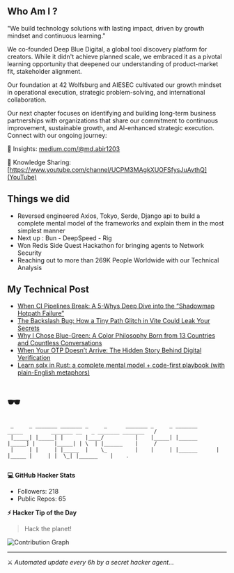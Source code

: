 ## Who Am I ? 

"We build technology solutions with lasting impact, driven by growth mindset and continuous learning."

We co-founded Deep Blue Digital, a global tool discovery platform for creators. While it didn't achieve planned scale, we embraced it as a pivotal learning opportunity that deepened our understanding of product-market fit, stakeholder alignment.

Our foundation at 42 Wolfsburg and AIESEC cultivated our growth mindset in operational execution, strategic problem-solving, and international collaboration.

Our next chapter focuses on identifying and building long-term business partnerships with organizations that share our commitment to continuous improvement, sustainable growth, and AI-enhanced strategic execution.
Connect with our ongoing journey:

📖 Insights: [medium.com/@md.abir1203](Medium)

🎥 Knowledge Sharing: [https://www.youtube.com/channel/UCPM3MAgkXUOFSfysJuAvthQ](YouTube)


## Things we did 

- Reversed engineered Axios, Tokyo, Serde, Django api to build a complete mental model of the frameworks and explain them in the most simplest manner
- Next up : Bun - DeepSpeed - Rig
- Won Redis Side Quest Hackathon for bringing agents to Network Security
- Reaching out to more than 269K People Worldwide with our Technical Analysis


## My Technical Post 

<!-- BLOG-POST-LIST:START -->
- [When CI Pipelines Break: A 5-Whys Deep Dive into the “Shadowmap Hotpath Failure”](https://medium.com/@md.abir1203/when-ci-pipelines-break-a-5-whys-deep-dive-into-the-shadowmap-hotpath-failure-6f1d66fd618f?source=rss-b62bf3bb75c7------2)
- [The Backslash Bug: How a Tiny Path Glitch in Vite Could Leak Your Secrets](https://medium.com/@md.abir1203/the-backslash-bug-how-a-tiny-path-glitch-in-vite-could-leak-your-secrets-9641de420f5e?source=rss-b62bf3bb75c7------2)
- [Why I Chose Blue-Green: A Color Philosophy Born from 13 Countries and Countless Conversations](https://medium.com/@md.abir1203/why-i-chose-blue-green-a-color-philosophy-born-from-13-countries-and-countless-conversations-192a30a981e7?source=rss-b62bf3bb75c7------2)
- [When Your OTP Doesn’t Arrive: The Hidden Story Behind Digital Verification](https://levelup.gitconnected.com/when-your-otp-doesnt-arrive-the-hidden-story-behind-digital-verification-20bf8e6b14b4?source=rss-b62bf3bb75c7------2)
- [Learn sqlx in Rust: a complete mental model + code-first playbook &lpar;with plain-English metaphors&rpar;](https://levelup.gitconnected.com/learn-sqlx-in-rust-a-complete-mental-model-code-first-playbook-with-plain-english-metaphors-0ecf17effbf0?source=rss-b62bf3bb75c7------2)
<!-- BLOG-POST-LIST:END -->

# 🕶️ 

```
 _     _ _______ _______ _     _      _______ _     _ _______       _____         _______ __   _ _______ _______   /
 |_____| |_____| |       |____/          |    |_____| |______      |_____] |      |_____| | \  | |______    |     / 
 |     | |     | |_____  |    \_         |    |     | |______      |       |_____ |     | |  \_| |______    |    .  
                                                                                                                    
```

**💻 GitHub Hacker Stats**
- Followers: 218
- Public Repos: 65

**⚡ Hacker Tip of the Day**  
> Hack the planet!

![Contribution Graph](https://github-readme-activity-graph.vercel.app/graph?username=mdabir1203&theme=tokyo-night)

---
⚔️ *Automated update every 6h by a secret hacker agent...*
